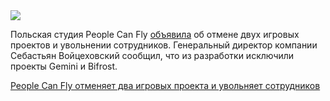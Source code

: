 <!--2025-06-04 12:23:35-->
<div class="yb">
  <div class="rss habr"><img src="https://habrastorage.org/webt/9l/va/3p/9lva3pdd_qvjh2nzocepgxg8ejo.jpeg" /><p>Польская студия People Can Fly <a href="https://www.linkedin.com/feed/update/urn:li:activity:7334906069715972096/" rel="noopener noreferrer nofollow">объявила</a> об отмене двух игровых проектов и увольнении сотрудников. Генеральный директор компании Себастьян Войцеховский сообщил, что из разработки исключили проекты Gemini и Bifrost.</p> <a... <p class="titl"><a href="https://habr.com/ru/news/915602/?utm_source=habrahabr&utm_medium=rss&utm_campaign=915602">People Can Fly отменяет два игровых проекта и увольняет сотрудников</a></p></div>
</div>
